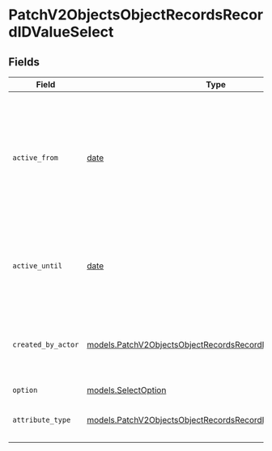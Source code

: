 # PatchV2ObjectsObjectRecordsRecordIDValueSelect


## Fields

| Field                                                                                                                                | Type                                                                                                                                 | Required                                                                                                                             | Description                                                                                                                          | Example                                                                                                                              |
| ------------------------------------------------------------------------------------------------------------------------------------ | ------------------------------------------------------------------------------------------------------------------------------------ | ------------------------------------------------------------------------------------------------------------------------------------ | ------------------------------------------------------------------------------------------------------------------------------------ | ------------------------------------------------------------------------------------------------------------------------------------ |
| `active_from`                                                                                                                        | [date](https://docs.python.org/3/library/datetime.html#date-objects)                                                                 | :heavy_check_mark:                                                                                                                   | The point in time at which this value was made "active". `active_from` can be considered roughly analogous to `created_at`.          | 2023-01-01T15:00:00.000000000Z                                                                                                       |
| `active_until`                                                                                                                       | [date](https://docs.python.org/3/library/datetime.html#date-objects)                                                                 | :heavy_check_mark:                                                                                                                   | The point in time at which this value was deactivated. If `null`, the value is active.                                               | 2023-01-01T15:00:00.000000000Z                                                                                                       |
| `created_by_actor`                                                                                                                   | [models.PatchV2ObjectsObjectRecordsRecordIDCreatedByActor15](../models/patchv2objectsobjectrecordsrecordidcreatedbyactor15.md)       | :heavy_check_mark:                                                                                                                   | The actor that created this value.                                                                                                   | {<br/>"type": "workspace-member",<br/>"id": "50cf242c-7fa3-4cad-87d0-75b1af71c57b"<br/>}                                             |
| `option`                                                                                                                             | [models.SelectOption](../models/selectoption.md)                                                                                     | :heavy_check_mark:                                                                                                                   | N/A                                                                                                                                  |                                                                                                                                      |
| `attribute_type`                                                                                                                     | [models.PatchV2ObjectsObjectRecordsRecordIDAttributeTypeSelect](../models/patchv2objectsobjectrecordsrecordidattributetypeselect.md) | :heavy_check_mark:                                                                                                                   | The attribute type of the value.                                                                                                     | select                                                                                                                               |